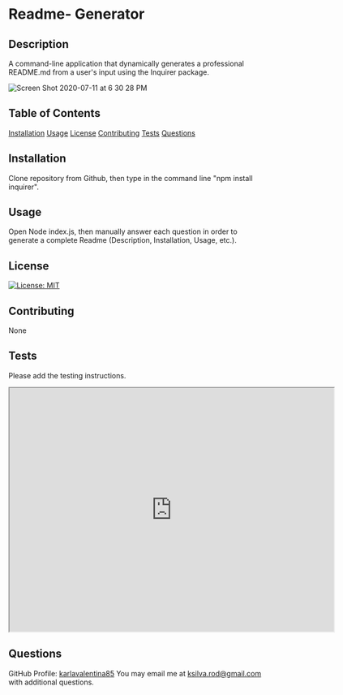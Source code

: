 # Readme- Generator

## Description
A command-line application that dynamically generates a professional README.md from a user's input using the Inquirer package.


![Screen Shot 2020-07-11 at 6 30 28 PM](https://user-images.githubusercontent.com/63941758/87235772-38e87500-c3a5-11ea-836a-bb9ab477011d.JPG)

## Table of Contents
[Installation](#Installation)
[Usage](#Usage)
[License](#License)
[Contributing](#Contributing)
[Tests](#Tests)
[Questions](#Questions)

## Installation
Clone repository from Github, then type in the command line "npm install inquirer".

## Usage
Open Node index.js, then manually answer each question in order to generate a complete Readme (Description, Installation, Usage, etc.).

## License
[![License: MIT](https://img.shields.io/badge/License-MIT-yellow.svg)](https://opensource.org/licenses/MIT)

## Contributing
None

## Tests
Please add the testing instructions.

<iframe src="https://drive.google.com/file/d/1pPMz0qJwbEtk7_my7bWKoHtWYkSDATrO/preview" width="640" height="480"></iframe>

## Questions 
GitHub Profile: [karlavalentina85](http://github.com/karlavalentina85)
You may email me at ksilva.rod@gmail.com with additional questions.

